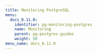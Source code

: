 ```yaml
---
title: Monitoring PostgreSQL
menu:
  docs_0.11.0:
    identifier: pg-monitoring-postgres
    name: Monitoring
    parent: pg-postgres-guides
    weight: 50
menu_name: docs_0.11.0
---
```

